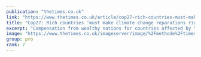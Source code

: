```yaml
---
publication: "thetimes.co.uk"
link: "https://www.thetimes.co.uk/article/cop27-rich-countries-must-make-climate-change-reparations-right-now-895fzm3q6"
title: "Cop27: Rich countries ‘must make climate change reparations right now’"
excerpt: "Compensation from wealthy nations for countries affected by the ravages of global warming will be “unavoidable”, a Ugandan activist has said"
image: "https://www.thetimes.co.uk/imageserver/image/%2Fmethode%2Ftimes%2Fprod%2Fweb%2Fbin%2Fa43d00f0-61cd-11ed-8adc-caffed0685f5.jpg?crop=3887%2C2186%2C226%2C67&resize=1200"
group: pro
rank: 7
---
```

